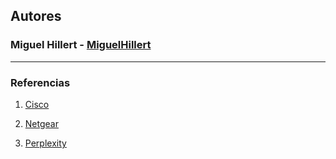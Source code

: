 ## **Autores**


### Miguel Hillert - [MiguelHillert](https://github.com/MiguelHillert)

----------
### **Referencias**

1. [Cisco](https://www.cisco.com/c/en/us/products/switches/index.html)

2. [Netgear](https://www.netgear.com/business/wired/switches/)

3. [Perplexity](www.perplexity.ai)
